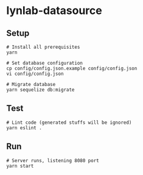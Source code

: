 # lynlab-datasource
## Setup
```
# Install all prerequisites
yarn

# Set database configuration
cp config/config.json.example config/config.json
vi config/config.json

# Migrate database
yarn sequelize db:migrate
```

## Test
```
# Lint code (generated stuffs will be ignored)
yarn eslint .
```

## Run
```
# Server runs, listening 8080 port
yarn start
```

